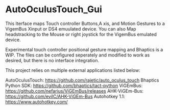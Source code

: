 # AutoOculusTouch_Gui
This Iterface maps Touch controller Buttons,A xis, and Motion Gestures to a VigemBus Xinput or DS4 emuulated device.  You can also Map headstracking to the Mouse or right joystick for the VigemBus emulated device.  

Experimental touch controller positional gesture mapping and Bhaptics is a WIP.  The files can be configured seperately and modified to work as desired, but there is no interface integration.

This project relies on multiple external applications listed below:

AutoOculusTouch:  https://github.com/rajetic/auto_oculus_touch
Bhaptics Python SDK: https://github.com/bhaptics/tact-python
ViGEmBus: https://github.com/nefarius/ViGEmBus/releases
AHK-ViGEm-Bus: https://github.com/evilC/AHK-ViGEm-Bus
Autohotkey 1.1: https://www.autohotkey.com/



